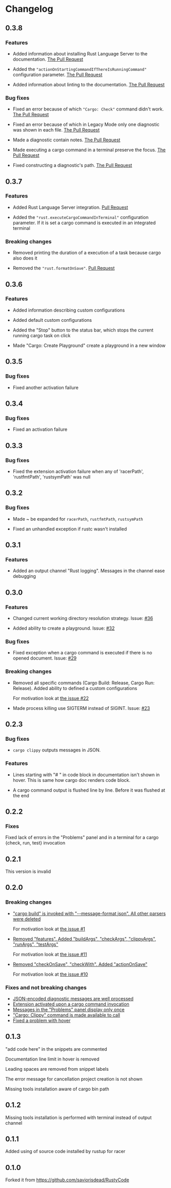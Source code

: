 # Changelog

## 0.3.8

### Features

* Added information about installing Rust Language Server to the documentation. [The Pull Request](https://github.com/editor-rs/vscode-rust/pull/94)

* Added the `"actionOnStartingCommandIfThereIsRunningCommand"` configuration parameter. [The Pull Request](https://github.com/editor-rs/vscode-rust/pull/78)

* Added information about linting to the documentation. [The Pull Request](https://github.com/editor-rs/vscode-rust/pull/92)

### Bug fixes

* Fixed an error because of which `"Cargo: Check"` command didn't work. [The Pull Request](https://github.com/editor-rs/vscode-rust/pull/100)

* Fixed an error because of which in Legacy Mode only one diagnostic was shown in each file. [The Pull Request](https://github.com/editor-rs/vscode-rust/pull/95)

* Made a diagnostic contain notes. [The Pull Request](https://github.com/editor-rs/vscode-rust/pull/89)

* Made executing a cargo command in a terminal preserve the focus. [The Pull Request](https://github.com/editor-rs/vscode-rust/pull/86)

* Fixed constructing a diagnostic's path. [The Pull Request](https://github.com/editor-rs/vscode-rust/pull/87)

## 0.3.7

### Features

* Added Rust Language Server integration. [Pull Request](https://github.com/KalitaAlexey/vscode-rust/pull/56)

* Added the `"rust.executeCargoCommandInTerminal"` configuration parameter. If it is set a cargo command is executed in an integrated terminal

### Breaking changes

* Removed printing the duration of a execution of a task because cargo also does it

* Removed the `"rust.formatOnSave"`. [Pull Request](https://github.com/KalitaAlexey/vscode-rust/pull/74)

## 0.3.6

### Features

* Added information describing custom configurations

* Added default custom configurations

* Added the "Stop" button to the status bar, which stops the current running cargo task on click

* Made "Cargo: Create Playground" create a playground in a new window

## 0.3.5

### Bug fixes

* Fixed another activation failure

## 0.3.4

### Bug fixes

* Fixed an activation failure

## 0.3.3

### Bug fixes

* Fixed the extension activation failure when any of 'racerPath', 'rustfmtPath', 'rustsymPath' was null

## 0.3.2

### Bug fixes

* Made ~ be expanded for `racerPath`, `rustfmtPath`, `rustsymPath`

* Fixed an unhandled exception if rustc wasn't installed

## 0.3.1

### Features

* Added an output channel "Rust logging". Messages in the channel ease debugging

## 0.3.0

### Features

* Changed current working directory resolution strategy. Issue: [#36](https://github.com/KalitaAlexey/vscode-rust/issues/36)

* Added ability to create a playground. Issue: [#32](https://github.com/KalitaAlexey/vscode-rust/issues/32)

### Bug fixes

* Fixed exception when a cargo command is executed if there is no opened document. Issue: [#29](https://github.com/KalitaAlexey/vscode-rust/issues/29)

### Breaking changes

* Removed all specific commands (Cargo Build: Release, Cargo Run: Release). Added ability to defined a custom configurations

  For motivation look at [the issue #22](https://github.com/KalitaAlexey/vscode-rust/issues/22)

* Made process killing use SIGTERM instead of SIGINT. Issue: [#23](https://github.com/KalitaAlexey/vscode-rust/issues/23)

## 0.2.3

### Bug fixes

* `cargo clippy` outputs messages in JSON.

### Features

* Lines starting with "# " in code block in documentation isn't shown in hover. This is same how cargo doc renders code block.

* A cargo command output is flushed line by line. Before it was flushed at the end

## 0.2.2

### Fixes

Fixed lack of errors in the "Problems" panel and in a terminal for a cargo {check, run, test} invocation

## 0.2.1

This version is invalid

## 0.2.0

### Breaking changes

* ["cargo build" is invoked with "--message-format json". All other parsers were deleted](https://github.com/KalitaAlexey/vscode-rust/commit/5ea989bd52f90818486894e0fc22f1d92bce1a47)

  For motivation look at [the issue #1](https://github.com/KalitaAlexey/vscode-rust/issues/1)

* [Removed "features". Added "buildArgs", "checkArgs", "clippyArgs", "runArgs", "testArgs"](https://github.com/KalitaAlexey/vscode-rust/commit/63ef6357500a3ce954dea031246c7ac58cfca36a)

  For motivation look at [the issue #11](https://github.com/KalitaAlexey/vscode-rust/issues/11)

* [Removed "checkOnSave", "checkWith". Added "actionOnSave"](https://github.com/KalitaAlexey/vscode-rust/commit/efd51d9fe888aebd96da780385086ee1d4dee9a7)

  For motivation look at [the issue #10](https://github.com/KalitaAlexey/vscode-rust/issues/10)

### Fixes and not breaking changes

* [JSON-encoded diagnostic messages are well processed](https://github.com/KalitaAlexey/vscode-rust/commit/6c0891b7625b28b25cdaddb438b257e15408a025)
* [Extension activated upon a cargo command invocation](https://github.com/KalitaAlexey/vscode-rust/commit/d32655468f74c9d2eed0119021f0a92a9df0f597)
* [Messages in the "Problems" panel display only once](https://github.com/KalitaAlexey/vscode-rust/commit/72d587b09e8e9dc3de954f23855bc5219fa259c8)
* ["Cargo: Clippy" command is made available to call](https://github.com/KalitaAlexey/vscode-rust/commit/b5fc96bf879228a704b3e2ae5bd13868922e7678)
* [Fixed a problem with hover](https://github.com/KalitaAlexey/vscode-rust/commit/e5e9231d06c399bdc2202d7b4ea1b48e7daee5eb)

## 0.1.3

"add code here" in the snippets are commented

Documentation line limit in hover is removed

Leading spaces are removed from snippet labels

The error message for cancellation project creation is not shown

Missing tools installation aware of cargo bin path

## 0.1.2

Missing tools installation is performed with terminal instead of output channel

## 0.1.1

Added using of source code installed by rustup for racer

## 0.1.0

Forked it from https://github.com/saviorisdead/RustyCode
